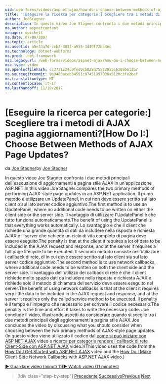 ```yaml
---
uid: web-forms/videos/aspnet-ajax/how-do-i-choose-between-methods-of-ajax-page-updates
title: '[Eseguire la ricerca per categorie:] Scegliere tra i metodi di AJAX pagina aggiornamenti? | Microsoft Docs'
author: JoeStagner
description: In questo video Joe Stagner confronta i due metodi principali dell'esecuzione di aggiornamenti a pagina stile AJAX in un'applicazione ASP.NET. Il primo metodo consiste nell'utilizzare un Upd...
ms.author: aspnetcontent
manager: wpickett
ms.date: 07/09/2007
ms.topic: article
ms.assetid: a5e33a7d-ccb2-483f-a955-3d39f72ba4ec
ms.technology: dotnet-webforms
ms.prod: .net-framework
msc.legacyurl: /web-forms/videos/aspnet-ajax/how-do-i-choose-between-methods-of-ajax-page-updates
msc.type: video
ms.openlocfilehash: cc3721c24c9fed0cb028d755330a5c6189b613b7
ms.sourcegitcommit: 9a9483aceb34591c97451997036a9120c3fe2baf
ms.translationtype: MT
ms.contentlocale: it-IT
ms.lasthandoff: 11/10/2017
---
```

<a name="how-do-i-choose-between-methods-of-ajax-page-updates"></a><span data-ttu-id="fc5c6-105">[Eseguire la ricerca per categorie:] Scegliere tra i metodi di AJAX pagina aggiornamenti?</span><span class="sxs-lookup"><span data-stu-id="fc5c6-105">[How Do I:] Choose Between Methods of AJAX Page Updates?</span></span>
====================
<span data-ttu-id="fc5c6-106">da [Joe Stagner](https://github.com/JoeStagner)</span><span class="sxs-lookup"><span data-stu-id="fc5c6-106">by [Joe Stagner](https://github.com/JoeStagner)</span></span>

<span data-ttu-id="fc5c6-107">In questo video Joe Stagner confronta i due metodi principali dell'esecuzione di aggiornamenti a pagina stile AJAX in un'applicazione ASP.NET.</span><span class="sxs-lookup"><span data-stu-id="fc5c6-107">In this video Joe Stagner compares the two primary methods of performing AJAX-style page updates in an ASP.NET application.</span></span> <span data-ttu-id="fc5c6-108">Il primo metodo è utilizzare un UpdatePanel, in cui non deve essere scritto sul lato client o sul lato server codice aggiuntivo.</span><span class="sxs-lookup"><span data-stu-id="fc5c6-108">The first method is to use an UpdatePanel, where no additional code needs to be written on either the client side or the server side.</span></span> <span data-ttu-id="fc5c6-109">Il vantaggio di utilizzare l'UpdatePanel è che tutto funziona automaticamente.</span><span class="sxs-lookup"><span data-stu-id="fc5c6-109">The benefit of using the UpdatePanel is that everything works automatically.</span></span> <span data-ttu-id="fc5c6-110">Lo svantaggio è che il client che richiede una grande quantità di dati da includere nella risposta e richiesta AJAX e il server che richiede un ciclo di vita completo di pagina deve essere eseguito.</span><span class="sxs-lookup"><span data-stu-id="fc5c6-110">The penalty is that at the client it requires a lot of data to be included in the AJAX request and response, and at the server it requires a full page lifecycle to be executed.</span></span> <span data-ttu-id="fc5c6-111">Il secondo metodo consiste nell'utilizzare i callback di rete, di in cui deve essere scritto sul lato client sia sul lato server codice aggiuntivo.</span><span class="sxs-lookup"><span data-stu-id="fc5c6-111">The second method is to use network callbacks, where additional code needs to be written on both the client side and the server side.</span></span> <span data-ttu-id="fc5c6-112">Il vantaggio dell'utilizzo dei callback di rete è che il client richiede molto spazio dati da includere nella risposta e richiesta AJAX e richiede solo il metodo di chiamata del servizio deve essere eseguito nel server.</span><span class="sxs-lookup"><span data-stu-id="fc5c6-112">The benefit of using network callbacks is that at the client it requires very little data to be included in the AJAX request and response, and at the server it requires only the called service method to be executed.</span></span> <span data-ttu-id="fc5c6-113">Il penality è il tempo e l'impegno che necessario per scrivere il codice necessario.</span><span class="sxs-lookup"><span data-stu-id="fc5c6-113">The penality is the time and effort it takes to write the necessary code.</span></span> <span data-ttu-id="fc5c6-114">Joe conclude il video, illustrando aspetti da considerare quando si sceglie tra i due metodi principali degli aggiornamenti a pagina stile AJAX.</span><span class="sxs-lookup"><span data-stu-id="fc5c6-114">Joe concludes the video by discussing what you should consider when choosing between the two primary methods of AJAX-style page updates.</span></span> <span data-ttu-id="fc5c6-115">(In questo video viene utilizzato il codice dal [come si può iniziare con ASP.NET AJAX](how-do-i-get-started-with-aspnet-ajax.md) video e [ricerca per categorie rendere i callback di rete Client-Side con ASP.NET AJAX](how-do-i-make-client-side-network-callbacks-with-aspnet-ajax.md) video.)</span><span class="sxs-lookup"><span data-stu-id="fc5c6-115">(This video uses the code from the [How Do I Get Started with ASP.NET AJAX](how-do-i-get-started-with-aspnet-ajax.md) video and the [How Do I Make Client-Side Network Callbacks with ASP.NET AJAX](how-do-i-make-client-side-network-callbacks-with-aspnet-ajax.md) video.)</span></span>

[<span data-ttu-id="fc5c6-116">&#9654; Guardare video (minuti 11)</span><span class="sxs-lookup"><span data-stu-id="fc5c6-116">&#9654; Watch video (11 minutes)</span></span>](https://channel9.msdn.com/Blogs/ASP-NET-Site-Videos/how-do-i-choose-between-methods-of-ajax-page-updates)

>[!div class="step-by-step"]
<span data-ttu-id="fc5c6-117">[Precedente](how-do-i-update-multiple-regions-of-a-page-with-aspnet-ajax.md)
[Successivo](how-do-i-use-other-javascript-user-interface-libraries-with-aspnet-ajax.md)</span><span class="sxs-lookup"><span data-stu-id="fc5c6-117">[Previous](how-do-i-update-multiple-regions-of-a-page-with-aspnet-ajax.md)
[Next](how-do-i-use-other-javascript-user-interface-libraries-with-aspnet-ajax.md)</span></span>
